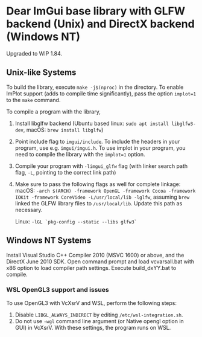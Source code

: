 # Dear ImGui base library with GLFW backend (Unix) and DirectX backend (Windows NT)

Upgraded to WIP 1.84.

## Unix-like Systems
To build the library, execute `make -j$(nproc)` in the directory. To enable ImPlot support (adds to compile time significantly),
pass the option `implot=1` to the `make` command.

To compile a program with the library,

1. Install libglfw backend (Ubuntu based linux: `sudo apt install libglfw3-dev`, macOS: `brew install libglfw`)
1. Point include flag to `imgui/include`. To include the headers in your program, use e.g. `imgui/imgui.h`.
To use implot in your program, you need to compile the library with the `implot=1` option.
1. Compile your program with `-limgui_glfw` flag (with linker search path flag, `-L`, pointing to the correct link path)
1. Make sure to pass the following flags as well for complete linkage:
    macOS: `-arch $(ARCH) -framework OpenGL -framework Cocoa -framework IOKit -framework CoreVideo -L/usr/local/lib -lglfw`,
    assuming `brew` linked the GLFW library files to `/usr/local/lib`. Update this path as necessary.

    Linux: ``-lGL `pkg-config --static --libs glfw3` ``

## Windows NT Systems
Install Visual Studio C++ Compiler 2010 (MSVC 1600) or above, and the DirectX June 2010 SDK.
Open command prompt and load vcvarsall.bat with x86 option to load compiler path settings.
Execute build_dxYY.bat to compile.

### WSL OpenGL3 support and issues
To use OpenGL3 with VcXsrV and WSL, perform the following steps:
1. Disable `LIBGL_ALWAYS_INDIRECT` by editing `/etc/wsl-integration.sh`.
2. Do not use `-wgl` command line argument (or Native opengl option in GUI) in VcXsrV.
With these settings, the program runs on WSL.


